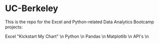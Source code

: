 # UC-Berkeley
This is the repo for the Excel and Python-related Data Analytics Bootcamp projects:

Excel "Kickstart My Chart" \n
Python \n
Pandas \n
Matplotlib \n
API's \n

